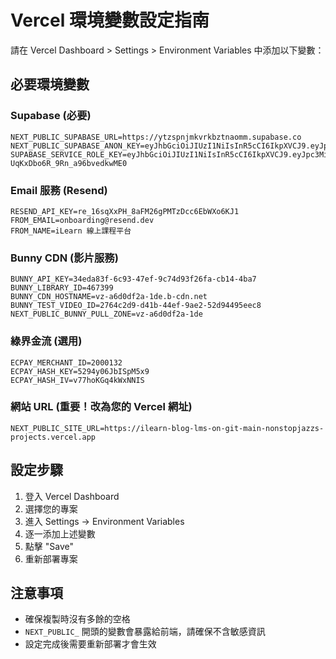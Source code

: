 # Vercel 環境變數設定指南

請在 Vercel Dashboard > Settings > Environment Variables 中添加以下變數：

## 必要環境變數

### Supabase (必要)
```
NEXT_PUBLIC_SUPABASE_URL=https://ytzspnjmkvrkbztnaomm.supabase.co
NEXT_PUBLIC_SUPABASE_ANON_KEY=eyJhbGciOiJIUzI1NiIsInR5cCI6IkpXVCJ9.eyJpc3MiOiJzdXBhYmFzZSIsInJlZiI6Inl0enNwbmpta3Zya2J6dG5hb21tIiwicm9sZSI6ImFub24iLCJpYXQiOjE3NTIyMDE3ODIsImV4cCI6MjA2Nzc3Nzc4Mn0.8eoYKSTT8p5ghFlfahsNjFslxTo7dbSvJylCY0_S8s8
SUPABASE_SERVICE_ROLE_KEY=eyJhbGciOiJIUzI1NiIsInR5cCI6IkpXVCJ9.eyJpc3MiOiJzdXBhYmFzZSIsInJlZiI6Inl0enNwbmpta3Zya2J6dG5hb21tIiwicm9sZSI6InNlcnZpY2Vfcm9sZSIsImlhdCI6MTc1MjIwMTc4MiwiZXhwIjoyMDY3Nzc3NzgyfQ.RKVWkzKLfpzKVQzB-UqKxDbo6R_9Rn_a96bvedkwME0
```

### Email 服務 (Resend)
```
RESEND_API_KEY=re_16sqXxPH_8aFM26gPMTzDcc6EbWXo6KJ1
FROM_EMAIL=onboarding@resend.dev
FROM_NAME=iLearn 線上課程平台
```

### Bunny CDN (影片服務)
```
BUNNY_API_KEY=34eda83f-6c93-47ef-9c74d93f26fa-cb14-4ba7
BUNNY_LIBRARY_ID=467399
BUNNY_CDN_HOSTNAME=vz-a6d0df2a-1de.b-cdn.net
BUNNY_TEST_VIDEO_ID=2764c2d9-d41b-44ef-9ae2-52d94495eec8
NEXT_PUBLIC_BUNNY_PULL_ZONE=vz-a6d0df2a-1de
```

### 綠界金流 (選用)
```
ECPAY_MERCHANT_ID=2000132
ECPAY_HASH_KEY=5294y06JbISpM5x9
ECPAY_HASH_IV=v77hoKGq4kWxNNIS
```

### 網站 URL (重要！改為您的 Vercel 網址)
```
NEXT_PUBLIC_SITE_URL=https://ilearn-blog-lms-on-git-main-nonstopjazzs-projects.vercel.app
```

## 設定步驟

1. 登入 Vercel Dashboard
2. 選擇您的專案
3. 進入 Settings → Environment Variables
4. 逐一添加上述變數
5. 點擊 "Save"
6. 重新部署專案

## 注意事項

- 確保複製時沒有多餘的空格
- `NEXT_PUBLIC_` 開頭的變數會暴露給前端，請確保不含敏感資訊
- 設定完成後需要重新部署才會生效